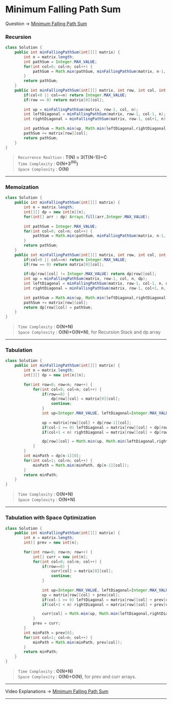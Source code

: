 # Minimum Falling Path Sum
Question -> [Minimum Falling Path Sum](https://leetcode.com/problems/minimum-falling-path-sum/)    

### Recursion
```java
class Solution {
    public int minFallingPathSum(int[][] matrix) {
        int n = matrix.length;
        int pathSum = Integer.MAX_VALUE;
        for(int col=0; col<n; col++) {
            pathSum = Math.min(pathSum, minFallingPathSum(matrix, n-1, col, n));
        }
        return pathSum;
    }
    public int minFallingPathSum(int[][] matrix, int row, int col, int n) {
        if(col<0 || col==n) return Integer.MAX_VALUE;
        if(row == 0) return matrix[0][col];
        
        int up = minFallingPathSum(matrix, row-1, col, n);
        int leftDiagonal = minFallingPathSum(matrix, row-1, col-1, n);
        int rightDiagonal = minFallingPathSum(matrix, row-1, col+1, n);
      
        int pathSum = Math.min(up, Math.min(leftDiagonal,rightDiagonal));
        pathSum += matrix[row][col];
        return pathSum;
    }
}
```         
> `Recurrence Realtion` : **T(N) = 3(T(N-1))+C**     
> `Time Complexity` : **O(N\*3<sup>(N)</sup>)**          
> `Space Complexity` : **O(N)**    
---
### Memoization
```java
class Solution {
    public int minFallingPathSum(int[][] matrix) {
        int n = matrix.length;
        int[][] dp = new int[n][n];
        for(int[] arr : dp) Arrays.fill(arr,Integer.MAX_VALUE);
        
        int pathSum = Integer.MAX_VALUE;
        for(int col=0; col<n; col++) {
            pathSum = Math.min(pathSum, minFallingPathSum(matrix, n-1, col, n, dp));
        }
        return pathSum;
    }
    public int minFallingPathSum(int[][] matrix, int row, int col, int n, int[][] dp) {
        if(col<0 || col==n) return Integer.MAX_VALUE;
        if(row == 0) return matrix[0][col];
        
        if(dp[row][col] != Integer.MAX_VALUE) return dp[row][col];
        int up = minFallingPathSum(matrix, row-1, col, n, dp);
        int leftDiagonal = minFallingPathSum(matrix, row-1, col-1, n, dp);
        int rightDiagonal = minFallingPathSum(matrix, row-1, col+1, n, dp);
        
        int pathSum = Math.min(up, Math.min(leftDiagonal,rightDiagonal));
        pathSum += matrix[row][col];
        return dp[row][col] = pathSum;
    }
}
```
> `Time Complexity` : **O(N\*N)**          
> `Space Complexity` : **O(N)+O(N\*N)**, for Recursion Stack and dp array
---
### Tabulation
```java
class Solution {
    public int minFallingPathSum(int[][] matrix) {
        int n = matrix.length;
        int[][] dp = new int[n][n];
      
        for(int row=0; row<n; row++) {
            for(int col=0; col<n; col++) {
                if(row==0) {
                    dp[row][col] = matrix[0][col];
                    continue;
                }
                int up=Integer.MAX_VALUE, leftDiagonal=Integer.MAX_VALUE, rightDiagonal=Integer.MAX_VALUE;
                
                up = matrix[row][col] + dp[row-1][col];
                if(col-1 >= 0) leftDiagonal = matrix[row][col] + dp[row-1][col-1];
                if(col+1 < n) rightDiagonal = matrix[row][col] + dp[row-1][col+1];

                dp[row][col] = Math.min(up, Math.min(leftDiagonal,rightDiagonal));
            }
        }
        int minPath = dp[n-1][0];
        for(int col=1; col<n; col++) {
            minPath = Math.min(minPath, dp[n-1][col]);
        }
        return minPath;
    }
}
```
> `Time Complexity` : **O(N\*N)**          
> `Space Complexity` : **O(N\*N)**
---
### Tabulation with Space Optimization
```java
class Solution {
    public int minFallingPathSum(int[][] matrix) {
        int n = matrix.length;
        int[] prev = new int[n];
        
        for(int row=0; row<n; row++) {
            int[] curr = new int[n];
            for(int col=0; col<n; col++) {
                if(row==0) {
                    curr[col] = matrix[0][col];
                    continue;
                }
                
                int up=Integer.MAX_VALUE, leftDiagonal=Integer.MAX_VALUE, rightDiagonal=Integer.MAX_VALUE;
                up = matrix[row][col] + prev[col];
                if(col-1 >= 0) leftDiagonal = matrix[row][col] + prev[col-1];
                if(col+1 < n) rightDiagonal = matrix[row][col] + prev[col+1];

                curr[col] = Math.min(up, Math.min(leftDiagonal,rightDiagonal));
            }
            prev = curr;
        }
        int minPath = prev[0];
        for(int col=1; col<n; col++) {
            minPath = Math.min(minPath, prev[col]);
        }
        return minPath;
    }
}
```
> `Time Complexity` : **O(N\*N)**          
> `Space Complexity` : **O(N)+O(N)**, for prev and curr arrays.
---
Video Explanations -> [Minimum Falling Path Sum](https://youtu.be/N_aJ5qQbYA0?list=PLgUwDviBIf0qUlt5H_kiKYaNSqJ81PMMY)   
<hr>
